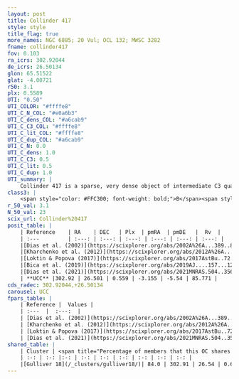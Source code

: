 ```yaml
---
layout: post
title: Collinder 417
style: style
title_flag: true
more_names: NGC 6885; 20 Vul; OCL 132; MWSC 3282
fname: collinder417
fov: 0.103
ra_icrs: 302.92044
de_icrs: 26.50134
glon: 65.51522
glat: -4.00721
r50: 3.1
plx: 0.5589
UTI: "0.50"
UTI_COLOR: "#ffffe8"
UTI_C_N_COL: "#e0a6b3"
UTI_C_dens_COL: "#a6cab9"
UTI_C_C3_COL: "#ffffe8"
UTI_C_lit_COL: "#ffffe8"
UTI_C_dup_COL: "#a6cab9"
UTI_C_N: 0.0
UTI_C_dens: 1.0
UTI_C_C3: 0.5
UTI_C_lit: 0.5
UTI_C_dup: 1.0
UTI_summary: |
    Collinder 417 is a sparse, very dense object of intermediate C3 quality. It is moderately studied in the literature. This object shares a large percentage of members with a later reported entry.<br><br><span style="color: #99180f; font-weight: bold;">Warning: </span>contains less than 25 stars with <i>P>0.5</i> estimated.
class3: |
    <span style="color: #FFC300; font-weight: bold;">B</span><span style="color: #FFC300; font-weight: bold;">B</span>
r_50_val: 3.1
N_50_val: 23
scix_url: Collinder%20417
posit_table: |
    | Reference    | RA    | DEC   | Plx  | pmRA  | pmDE   |  Rv  |
    | :---         | :---: | :---: | :---: | :---: | :---: | :---: |
    |[Dias et al. (2002)](https://scixplorer.org/abs/2002A%26A...389..871D) | 303.004 | 26.478 | -- | -3.3 | -5.14 | -1.5 |
    |[Kharchenko et al. (2012)](https://scixplorer.org/abs/2012A%26A...543A.156K) | 303.007 | 26.515 | -- | -1.0 | -3.79 | -- |
    |[Loktin & Popova (2017)](https://scixplorer.org/abs/2017AstBu..72..257L) | 303.0 | 26.478 | -- | -3.3 | -5.14 | -1.5 |
    |[Bica et al. (2019)](https://scixplorer.org/abs/2019AJ....157...12B) | 303.001 | 26.481 | -- | -- | -- | -- |
    |[Dias et al. (2021)](https://scixplorer.org/abs/2021MNRAS.504..356D) | 302.983 | 26.494 | 0.439 | -3.127 | -5.471 | 2.378 |
    | **UCC** |302.92 | 26.501 | 0.559 | -3.155 | -5.54 | 85.771 | 
cds_radec: 302.92044,+26.50134
carousel: UCC
fpars_table: |
    | Reference |  Values |
    | :---  |  :---:  |
    | [Dias et al. (2002)](https://scixplorer.org/abs/2002A%26A...389..871D) | `E(B-V)=0.08, Dist=597.0, Age=9.16` |
    | [Kharchenko et al. (2012)](https://scixplorer.org/abs/2012A%26A...543A.156K) | `e_bv=0.979, distance=3776, log_age=9.045` |
    | [Loktin & Popova (2017)](https://scixplorer.org/abs/2017AstBu..72..257L) | `E(B-V)=0.15, Dmod=8.238, logt=8.665` |
    | [Dias et al. (2021)](https://scixplorer.org/abs/2021MNRAS.504..356D) | `Av=1.927, Dist=1453, logage=8.092, [Fe/H]=0.055` |
shared_table: |
    | Cluster | <span title="Percentage of members that this OC shares with the ones listed">%</span>   | RA   | DEC   | Plx   | pmRA  | pmDE  | Rv | UTI |
    | :-: | :-: |:-: | :-: | :-: | :-: | :-: | :-: | :-: |
    |[Gulliver 18](/_clusters/gulliver18/)| 84.0 | 302.91 | 26.54 | 0.61 | -3.21 | -5.66 | -3.42 |0.74 |
---
```


